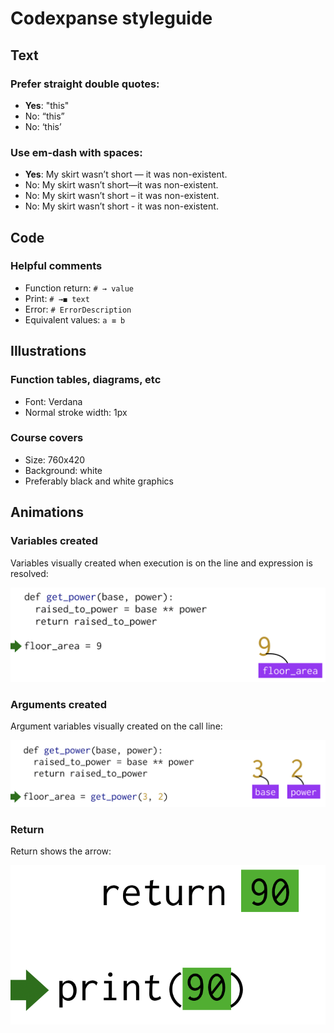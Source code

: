 # Codexpanse styleguide

## Text

### Prefer straight double quotes:

- **Yes**: "this"
- No: “this”
- No: ‘this’

### Use em-dash with spaces:

- **Yes**: My skirt wasn’t short — it was non-existent.
- No: My skirt wasn’t short—it was non-existent.
- No: My skirt wasn’t short – it was non-existent.
- No: My skirt wasn’t short - it was non-existent.



## Code

### Helpful comments

- Function return: `# → value`
- Print: `# →◼ text`
- Error: `# ErrorDescription`
- Equivalent values: `a ≡ b`



## Illustrations

### Function tables, diagrams, etc

- Font: Verdana
- Normal stroke width: 1px

### Course covers

- Size: 760x420
- Background: white
- Preferably black and white graphics



## Animations

### Variables created

Variables visually created when execution is on the line and expression is resolved:

![](images/var_created.png)

### Arguments created

Argument variables visually created on the call line:

![](images/args_created.png)

### Return

Return shows the arrow:

![](images/return.png)

